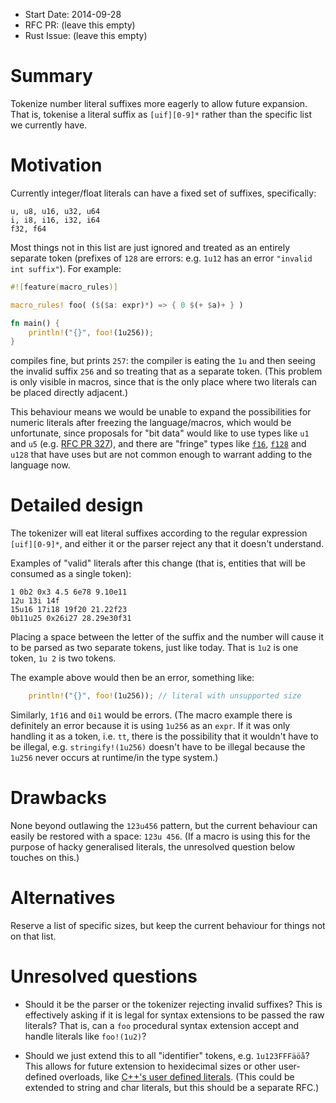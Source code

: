 - Start Date: 2014-09-28
- RFC PR: (leave this empty)
- Rust Issue: (leave this empty)

# Summary

Tokenize number literal suffixes more eagerly to allow future
expansion. That is, tokenise a literal suffix as `[uif][0-9]*` rather
than the specific list we currently have.

# Motivation

Currently integer/float literals can have a fixed set of suffixes,
specifically:

```text
u, u8, u16, u32, u64
i, i8, i16, i32, i64
f32, f64
```

Most things not in this list are just ignored and treated as an
entirely separate token (prefixes of `128` are errors: e.g. `1u12` has
an error `"invalid int suffix"`). For example:

```rust
#![feature(macro_rules)]

macro_rules! foo( ($($a: expr)*) => { 0 $(+ $a)+ } )

fn main() {
    println!("{}", foo!(1u256));
}
```

compiles fine, but prints `257`: the compiler is eating the `1u` and
then seeing the invalid suffix `256` and so treating that as a
separate token. (This problem is only visible in macros, since that is
the only place where two literals can be placed directly adjacent.)

This behaviour means we would be unable to expand the possibilities
for numeric literals after freezing the language/macros, which would
be unfortunate, since proposals for "bit data" would like to use
types like `u1` and `u5` (e.g. [RFC PR 327][327]), and there are "fringe" types like
[`f16`][f16], [`f128`][f128] and `u128` that have uses but are not
common enough to warrant adding to the language now.

[327]: https://github.com/rust-lang/rfcs/pull/327
[f16]: http://en.wikipedia.org/wiki/Half-precision_floating-point_format
[f128]: https://en.wikipedia.org/wiki/Quadruple-precision_floating-point_format

# Detailed design

The tokenizer will eat literal suffixes according to the regular
expression `[uif][0-9]*`, and either it or the parser reject any that
it doesn't understand.

Examples of "valid" literals after this change (that is, entities that
will be consumed as a single token):

```
1 0b2 0x3 4.5 6e78 9.10e11
12u 13i 14f
15u16 17i18 19f20 21.22f23
0b11u25 0x26i27 28.29e30f31
```

Placing a space between the letter of the suffix and the number will
cause it to be parsed as two separate tokens, just like today. That is
`1u2` is one token, `1u 2` is two tokens.

The example above would then be an error, something like:

```rust
    println!("{}", foo!(1u256)); // literal with unsupported size
```

Similarly, `1f16` and `0i1` would be errors. (The macro example there
is definitely an error because it is using `1u256` as an `expr`. If it
was only handling it as a token, i.e. `tt`, there is the possibility
that it wouldn't have to be illegal, e.g. `stringify!(1u256)` doesn't
have to be illegal because the `1u256` never occurs at runtime/in the
type system.)

# Drawbacks

None beyond outlawing the `123u456` pattern, but the current behaviour
can easily be restored with a space: `123u 456`. (If a macro is using
this for the purpose of hacky generalised literals, the unresolved
question below touches on this.)

# Alternatives

Reserve a list of specific sizes, but keep the current behaviour for
things not on that list.

# Unresolved questions

- Should it be the parser or the tokenizer rejecting invalid suffixes?
  This is effectively asking if it is legal for syntax extensions to
  be passed the raw literals? That is, can a `foo` procedural syntax
  extension accept and handle literals like `foo!(1u2)`?

- Should we just extend this to all "identifier" tokens,
  e.g. `1u123FFFäöå`? This allows for future extension to hexidecimal
  sizes or other user-defined overloads, like
  [C++'s user defined literals][cpp]. (This could be extended to
  string and char literals, but this should be a separate RFC.)


[cpp]: http://en.cppreference.com/w/cpp/language/user_literal
